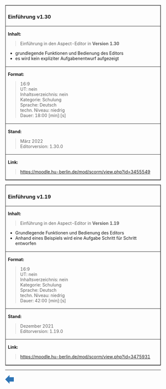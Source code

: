 <table border=1>
<tr>
<th align=left width=1000>

### Einführung v1.30

</th>
</tr>
<tr>
<td>

**Inhalt:**

> Einführung in den Aspect-Editor in **Version 1.30**<br>
* grundlegende Funktionen und Bedienung des Editors
* es wird kein expliziter Aufgabenentwurf aufgezeigt

</td></tr>
<td>

**Format:**

> 16:9<br>
> UT: nein<br>
> Inhaltsverzeichnis: nein<br>
> Kategorie: Schulung<br>
> Sprache: Deutsch<br>
> techn. Niveau: niedrig<br>
> Dauer: 18:00 [min]:[s]<br>

</td></tr>
<tr>
<td>

**Stand:**

> März 2022 <br>
> Editorversion: 1.30.0

</td></tr>
<tr>
<td>

**Link:**

> https://moodle.hu-berlin.de/mod/scorm/view.php?id=3455549

</td>
</tr>
</table>

<!--###############################################################################################################-->
<table border=1>
<tr>
<th align=left width=1000>

### Einführung v1.19

</th>
</tr>
<tr>
<td>

**Inhalt:**

> Einführung in den Aspect-Editor in **Version 1.19**<br>
* Grundlegende Funktionen und Bedienung des Editors
* Anhand eines Beispiels wird eine Aufgabe Schritt für Schritt entworfen

</td></tr>
<td>

**Format:**

> 16:9<br>
> UT: nein<br>
> Inhaltsverzeichnis: nein<br>
> Kategorie: Schulung<br>
> Sprache: Deutsch<br>
> techn. Niveau: niedrig<br>
> Dauer: 42:00 [min]:[s]<br>

</td></tr>
<tr>
<td>

**Stand:**

> Dezember 2021 <br>
> Editorversion: 1.19.0

</td></tr>
<tr>
<td>

**Link:**

> https://moodle.hu-berlin.de/mod/scorm/view.php?id=3475931

</td>
</tr>
</table>

---

<!--+++++++++++++++++++++++++++++++++++++++++++++++++++++++++backward++++++++++++++++++++++++++++++++++++++++++++++++++++++++-->
<a href="https://github.com/iqb-berlin/iqb-berlin.github.io/wiki/Videos:-Editoren">
<img src="https://github.com/iqb-berlin/iqb-berlin.github.io/blob/master/assets/Bw_Button_final.png" align="left">
</a>
</div>